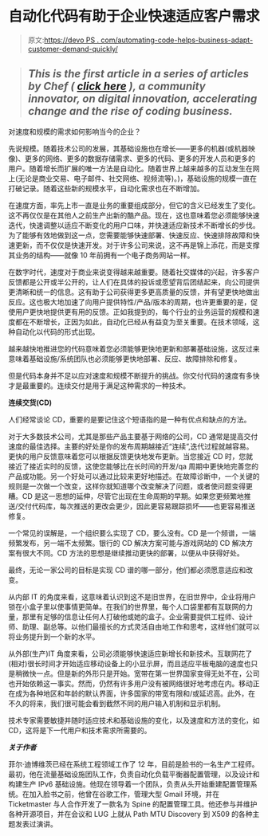 # 自动化代码有助于企业快速适应客户需求

> 原文:[https://devo PS . com/automating-code-helps-business-adapt-customer-demand-quickly/](https://devops.com/automating-code-helps-businesses-adapt-customer-demand-quickly/)

> ## *This is the first article in a series of articles by Chef ( [click here](https://www.getchef.com) ), a community innovator, on digital innovation, accelerating change and the rise of coding business.*

对速度和规模的需求如何影响当今的企业？

先说规模。随着技术公司的发展，其基础设施也在增长——更多的机器(或机器映像)、更多的网络、更多的数据存储需求、更多的代码、更多的开发人员和更多的用户。随着增长而扩展的唯一方法是自动化。随着世界上越来越多的互动发生在网上(无论是商业交易、电子邮件、社交网络、视频流等)。)，基础设施的规模一直在打破记录。随着这些新的规模水平，自动化需求也在不断增加。

在速度方面，率先上市一直是业务的重要组成部分，但它的含义已经发生了变化。这不再仅仅是在其他人之前生产出新的酷产品。现在，这也意味着您必须能够快速迭代，快速调整以适应不断变化的用户口味，并快速适应新技术不断增长的步伐。为了能够有效地做到这一点，您需要能够快速部署、快速反应、快速排除故障和快速更新，而不仅仅是快速开发。对于许多公司来说，这不再是锦上添花，而是支撑其业务的结构——就像 10 年前拥有一个电子商务网站一样。

在数字时代，速度对于商业来说变得越来越重要。随着社交媒体的兴起，许多客户反馈都是公开或半公开的，让人们在具体的投诉或愿望背后团结起来，向公司提供更清晰和统一的信息。这有助于公司获得更多更高质量的反馈，并有望更快地做出反应。这也极大地加速了向用户提供特性/产品/版本的周期，也许更重要的是，促使用户更快地提供更有用的反馈。正如我提到的，每个行业的业务运营的规模和速度都在不断增长，正因为如此，自动化已经从有益变为至关重要。在技术领域，这种自动化以代码的形式出现。

越来越快地推进您的代码意味着您必须能够更快地更新和部署基础设施，这反过来意味着基础设施/系统团队也必须能够更快地部署、反应、故障排除和修复。

但是代码本身并不足以应对速度和规模不断提升的挑战。你交付代码的速度有多快才是最重要的。连续交付是用于满足这种需求的一种技术。

**连续交货(CD)**

人们经常谈论 CD，重要的是要记住这个短语指的是一种有优点和缺点的方法。

对于大多数技术公司，尤其是那些产品主要基于网络的公司，CD 通常是提高交付速度的最佳选择。主要的好处是你的发布周期越接近“连续”,迭代过程就越容易。更快的用户反馈意味着您可以根据反馈更快地发布更新。当您接近 CD 时，您就接近了接近实时的反馈，这使您能够比在长时间的开发/qa 周期中更快地完善您的产品或功能。另一个好处可以通过比较来更好地描述。在故障诊断中，一个关键的规则是一次做一个改变，这样你就知道哪个改变解决了问题，或者使问题变得更糟。CD 是这一思想的延伸，尽管它出现在生命周期的早期。如果您更频繁地推送/交付代码库，每次推送的更改会更少，因此更容易跟踪损坏——也更容易推送修复。

一个常见的误解是，一个组织要么实现了 CD，要么没有。CD 是一个频谱，一端频繁发布，另一端不太频繁。银行的 CD 解决方案可能与游戏网站的 CD 解决方案有很大不同。CD 方法的思想是继续推动更快的部署，以便从中获得好处。

最终，无论一家公司的目标是实现 CD 谱的哪一部分，他们都必须愿意适应和改变。

从内部 IT 的角度来看，这意味着认识到这不是旧世界，在旧世界中，企业将用户锁在小盒子里以使事情更简单。在我们的世界里，每个人口袋里都有互联网的力量，那里有足够的信息让任何人打破他或她的盒子。企业需要提供工程师、设计师、助理、副总等。以他们最擅长的方式灵活自由地工作和思考，这样他们就可以将业务提升到一个新的水平。

从外部(生产)IT 角度来看，公司必须能够快速适应新增长和新技术。互联网花了(相对)很长时间才开始适应移动设备上的小显示屏，而且适应平板电脑的速度也只是稍微快一点。但是新的外形只是开始。宽带在第一世界国家变得无处不在，公司也开始依赖这一事实。然而，仍然有许多用户没有被网络很好地考虑在内。移动正在成为各种地区和年龄的默认界面，许多国家的带宽有限和/或延迟高。此外，在不久的将来，我们很可能会看到截然不同的用户输入机制和显示机制。

技术专家需要敏捷并随时适应技术和基础设施的变化，以及速度和方法的变化，如 CD，这将是下一代用户和技术需求所需要的。

***关于作者***

菲尔·迪博维茨已经在系统工程领域工作了 12 年，目前是脸书的一名生产工程师。最初，他在流量基础设施团队工作，负责自动化负载平衡器配置管理，以及设计和构建生产 IPv6 基础设施。他现在领导着一个团队，负责从头开始重建配置管理系统。在加入脸书之前，他曾在谷歌工作，管理大型 Gmail 环境，并在 Ticketmaster 与人合作开发了一款名为 Spine 的配置管理工具。他还参与并维护各种开源项目，并在会议和 LUG 上就从 Path MTU Discovery 到 X509 的各种主题发表过演讲。